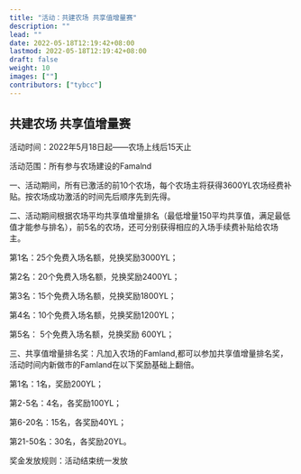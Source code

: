 ```yaml
---
title: "活动：共建农场 共享值增量赛"
description: ""
lead: ""
date: 2022-05-18T12:19:42+08:00
lastmod: 2022-05-18T12:19:42+08:00
draft: false
weight: 10
images: [""]
contributors: ["tybcc"]
---
```

## **共建农场 共享值增量赛**

活动时间：2022年5月18日起——农场上线后15天止

活动范围：所有参与农场建设的Famalnd

一、活动期间，所有已激活的前10个农场，每个农场主将获得3600YL农场经费补贴。按农场成功激活的时间先后顺序先到先得。

二、活动期间根据农场平均共享值增量排名（最低增量150平均共享值，满足最低值才能参与排名），前5名的农场，还可分别获得相应的入场手续费补贴给农场主。

第1名：25个免费入场名额，兑换奖励3000YL；

第2名：20个免费入场名额，兑换奖励2400YL；

第3名：15个免费入场名额，兑换奖励1800YL；

第4名：10个免费入场名额，兑换奖励1200YL；

第5名： 5个免费入场名额，兑换奖励 600YL；

三、共享值增量排名奖：凡加入农场的Famland,都可以参加共享值增量排名奖，活动时间内新做市的Famland在以下奖励基础上翻倍。

第1名：1名，奖励200YL；

第2-5名：4名，各奖励100YL；

第6-20名：15名，各奖励40YL；

第21-50名：30名，各奖励20YL。

奖金发放规则：活动结束统一发放
